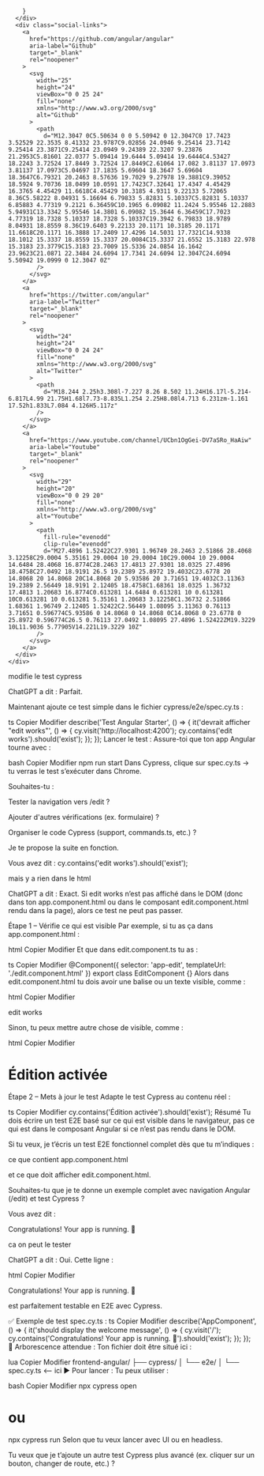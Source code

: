 

        }
      </div>
      <div class="social-links">
        <a
          href="https://github.com/angular/angular"
          aria-label="Github"
          target="_blank"
          rel="noopener"
        >
          <svg
            width="25"
            height="24"
            viewBox="0 0 25 24"
            fill="none"
            xmlns="http://www.w3.org/2000/svg"
            alt="Github"
          >
            <path
              d="M12.3047 0C5.50634 0 0 5.50942 0 12.3047C0 17.7423 3.52529 22.3535 8.41332 23.9787C9.02856 24.0946 9.25414 23.7142 9.25414 23.3871C9.25414 23.0949 9.24389 22.3207 9.23876 21.2953C5.81601 22.0377 5.09414 19.6444 5.09414 19.6444C4.53427 18.2243 3.72524 17.8449 3.72524 17.8449C2.61064 17.082 3.81137 17.0973 3.81137 17.0973C5.04697 17.1835 5.69604 18.3647 5.69604 18.3647C6.79321 20.2463 8.57636 19.7029 9.27978 19.3881C9.39052 18.5924 9.70736 18.0499 10.0591 17.7423C7.32641 17.4347 4.45429 16.3765 4.45429 11.6618C4.45429 10.3185 4.9311 9.22133 5.72065 8.36C5.58222 8.04931 5.16694 6.79833 5.82831 5.10337C5.82831 5.10337 6.85883 4.77319 9.2121 6.36459C10.1965 6.09082 11.2424 5.95546 12.2883 5.94931C13.3342 5.95546 14.3801 6.09082 15.3644 6.36459C17.7023 4.77319 18.7328 5.10337 18.7328 5.10337C19.3942 6.79833 18.9789 8.04931 18.8559 8.36C19.6403 9.22133 20.1171 10.3185 20.1171 11.6618C20.1171 16.3888 17.2409 17.4296 14.5031 17.7321C14.9338 18.1012 15.3337 18.8559 15.3337 20.0084C15.3337 21.6552 15.3183 22.978 15.3183 23.3779C15.3183 23.7009 15.5336 24.0854 16.1642 23.9623C21.0871 22.3484 24.6094 17.7341 24.6094 12.3047C24.6094 5.50942 19.0999 0 12.3047 0Z"
            />
          </svg>
        </a>
        <a
          href="https://twitter.com/angular"
          aria-label="Twitter"
          target="_blank"
          rel="noopener"
        >
          <svg
            width="24"
            height="24"
            viewBox="0 0 24 24"
            fill="none"
            xmlns="http://www.w3.org/2000/svg"
            alt="Twitter"
          >
            <path
              d="M18.244 2.25h3.308l-7.227 8.26 8.502 11.24H16.17l-5.214-6.817L4.99 21.75H1.68l7.73-8.835L1.254 2.25H8.08l4.713 6.231zm-1.161 17.52h1.833L7.084 4.126H5.117z"
            />
          </svg>
        </a>
        <a
          href="https://www.youtube.com/channel/UCbn1OgGei-DV7aSRo_HaAiw"
          aria-label="Youtube"
          target="_blank"
          rel="noopener"
        >
          <svg
            width="29"
            height="20"
            viewBox="0 0 29 20"
            fill="none"
            xmlns="http://www.w3.org/2000/svg"
            alt="Youtube"
          >
            <path
              fill-rule="evenodd"
              clip-rule="evenodd"
              d="M27.4896 1.52422C27.9301 1.96749 28.2463 2.51866 28.4068 3.12258C29.0004 5.35161 29.0004 10 29.0004 10C29.0004 10 29.0004 14.6484 28.4068 16.8774C28.2463 17.4813 27.9301 18.0325 27.4896 18.4758C27.0492 18.9191 26.5 19.2389 25.8972 19.4032C23.6778 20 14.8068 20 14.8068 20C14.8068 20 5.93586 20 3.71651 19.4032C3.11363 19.2389 2.56449 18.9191 2.12405 18.4758C1.68361 18.0325 1.36732 17.4813 1.20683 16.8774C0.613281 14.6484 0.613281 10 0.613281 10C0.613281 10 0.613281 5.35161 1.20683 3.12258C1.36732 2.51866 1.68361 1.96749 2.12405 1.52422C2.56449 1.08095 3.11363 0.76113 3.71651 0.596774C5.93586 0 14.8068 0 14.8068 0C14.8068 0 23.6778 0 25.8972 0.596774C26.5 0.76113 27.0492 1.08095 27.4896 1.52422ZM19.3229 10L11.9036 5.77905V14.221L19.3229 10Z"
            />
          </svg>
        </a>
      </div>
    </div>
  </div>
</main>

<!-- * * * * * * * * * * * * * * * * * * * * * * * * * * * * * * * * -->
<!-- * * * * * * * * * * * The content above * * * * * * * * * * * * -->
<!-- * * * * * * * * * * is only a placeholder * * * * * * * * * * * -->
<!-- * * * * * * * * * * and can be replaced.  * * * * * * * * * * * -->
<!-- * * * * * * * * * * * * * * * * * * * * * * * * * * * * * * * * -->
<!-- * * * * * * * * * * End of Placeholder  * * * * * * * * * * * * -->
<!-- * * * * * * * * * * * * * * * * * * * * * * * * * * * * * * * * -->


<router-outlet />



modifie le test cypress


ChatGPT a dit :
Parfait.

Maintenant ajoute ce test simple dans le fichier cypress/e2e/spec.cy.ts :

ts
Copier
Modifier
describe('Test Angular Starter', () => {
  it('devrait afficher "edit works"', () => {
    cy.visit('http://localhost:4200');
    cy.contains('edit works').should('exist');
  });
});
Lancer le test :
Assure-toi que ton app Angular tourne avec :

bash
Copier
Modifier
npm run start
Dans Cypress, clique sur spec.cy.ts → tu verras le test s’exécuter dans Chrome.

Souhaites-tu :

Tester la navigation vers /edit ?

Ajouter d'autres vérifications (ex. formulaire) ?

Organiser le code Cypress (support, commands.ts, etc.) ?

Je te propose la suite en fonction.







Vous avez dit :
  cy.contains('edit works').should('exist');

mais y a rien dans le html


ChatGPT a dit :
Exact. Si edit works n’est pas affiché dans le DOM (donc dans ton app.component.html ou dans le composant edit.component.html rendu dans la page), alors ce test ne peut pas passer.

Étape 1 – Vérifie ce qui est visible
Par exemple, si tu as ça dans app.component.html :

html
Copier
Modifier
<app-edit></app-edit>
Et que dans edit.component.ts tu as :

ts
Copier
Modifier
@Component({
  selector: 'app-edit',
  templateUrl: './edit.component.html'
})
export class EditComponent {}
Alors dans edit.component.html tu dois avoir une balise ou un texte visible, comme :

html
Copier
Modifier
<p>edit works</p>
Sinon, tu peux mettre autre chose de visible, comme :

html
Copier
Modifier
<h1>Édition activée</h1>
Étape 2 – Mets à jour le test
Adapte le test Cypress au contenu réel :

ts
Copier
Modifier
cy.contains('Édition activée').should('exist');
Résumé
Tu dois écrire un test E2E basé sur ce qui est visible dans le navigateur, pas ce qui est dans le composant Angular si ce n’est pas rendu dans le DOM.

Si tu veux, je t’écris un test E2E fonctionnel complet dès que tu m’indiques :

ce que contient app.component.html

et ce que doit afficher edit.component.html.

Souhaites-tu que je te donne un exemple complet avec navigation Angular (/edit) et test Cypress ?







Vous avez dit :
      <p>Congratulations! Your app is running. 🎉</p>


ca on peut le tester


ChatGPT a dit :
Oui. Cette ligne :

html
Copier
Modifier
<p>Congratulations! Your app is running. 🎉</p>
est parfaitement testable en E2E avec Cypress.

✅ Exemple de test spec.cy.ts :
ts
Copier
Modifier
describe('AppComponent', () => {
  it('should display the welcome message', () => {
    cy.visit('/');
    cy.contains('Congratulations! Your app is running. 🎉').should('exist');
  });
});
📁 Arborescence attendue :
Ton fichier doit être situé ici :

lua
Copier
Modifier
frontend-angular/
├── cypress/
│   └── e2e/
│       └── spec.cy.ts  <-- ici
▶️ Pour lancer :
Tu peux utiliser :

bash
Copier
Modifier
npx cypress open
# ou
npx cypress run
Selon que tu veux lancer avec UI ou en headless.

Tu veux que je t’ajoute un autre test Cypress plus avancé (ex. cliquer sur un bouton, changer de route, etc.) ?








